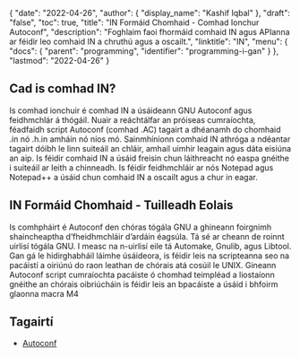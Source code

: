 {
  "date": "2022-04-26",
  "author": {
    "display_name": "Kashif Iqbal"
},
  "draft": "false",
  "toc": true,
  "title": "IN Formáid Chomhaid - Comhad Ionchur Autoconf",
  "description": "Foghlaim faoi fhormáid comhaid IN agus APIanna ar féidir leo comhaid IN a chruthú agus a oscailt.",
  "linktitle": "IN",
  "menu": {
    "docs": {
      "parent": "programming",
      "identifier": "programming-i-gan"
}
},
  "lastmod": "2022-04-26"
}

## Cad is comhad IN?

Is comhad ionchuir é comhad IN a úsáideann GNU Autoconf agus feidhmchlár á thógáil. Nuair a reáchtálfar an próiseas cumraíochta, féadfaidh script Autoconf (comhad .AC) tagairt a dhéanamh do chomhaid .in nó .h.in amháin nó níos mó. Sainmhíníonn comhaid IN athróga a ndéantar tagairt dóibh le linn suiteáil an chláir, amhail uimhir leagain agus dáta eisiúna an aip. Is féidir comhaid IN a úsáid freisin chun láithreacht nó easpa gnéithe i suiteáil ar leith a chinneadh. Is féidir feidhmchláir ar nós Notepad agus Notepad++ a úsáid chun comhaid IN a oscailt agus a chur in eagar.

## IN Formáid Chomhaid - Tuilleadh Eolais

Is comhpháirt é Autoconf den chóras tógála GNU a ghineann foirgnimh shaincheaptha d’fheidhmchláir d’ardáin éagsúla. Tá sé ar cheann de roinnt uirlisí tógála GNU. I measc na n-uirlisí eile tá Automake, Gnulib, agus Libtool. Gan gá le hidirghabháil láimhe úsáideora, is féidir leis na scripteanna seo na pacáistí a oiriúnú do raon leathan de chórais atá cosúil le UNIX. Gineann Autoconf script cumraíochta pacáiste ó chomhad teimpléad a liostaíonn gnéithe an chórais oibriúcháin is féidir leis an bpacáiste a úsáid i bhfoirm glaonna macra M4

## Tagairtí

* [Autoconf](https://www.gnu.org/software/autoconf/)

